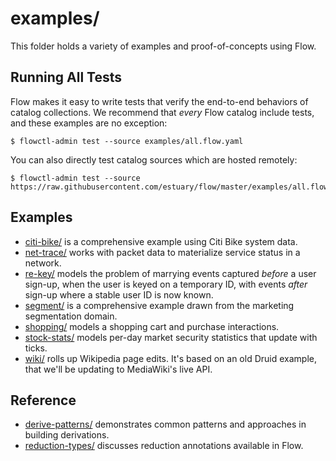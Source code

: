 # examples/

This folder holds a variety of examples and proof-of-concepts using Flow.

## Running All Tests

Flow makes it easy to write tests that verify the end-to-end behaviors of
catalog collections. We recommend that _every_ Flow catalog include tests,
and these examples are no exception:

```console
$ flowctl-admin test --source examples/all.flow.yaml
```

You can also directly test catalog sources which are hosted remotely:

```console
$ flowctl-admin test --source https://raw.githubusercontent.com/estuary/flow/master/examples/all.flow.yaml
```

## Examples

-   [citi-bike/](citi-bike/) is a comprehensive example using Citi Bike system data.
-   [net-trace/](net-trace/) works with packet data to materialize service status in a network.
-   [re-key/](re-key/) models the problem of marrying events captured _before_ a user sign-up,
    when the user is keyed on a temporary ID, with events _after_ sign-up where a stable user ID is now known.
-   [segment/](segment/) is a comprehensive example drawn from the marketing segmentation domain.
-   [shopping/](shopping/) models a shopping cart and purchase interactions.
-   [stock-stats/](stock-stats/) models per-day market security statistics that update with ticks.
-   [wiki/](wiki/) rolls up Wikipedia page edits. It's based on an old Druid example, that we'll be updating to MediaWiki's live API.

## Reference

-   [derive-patterns/](derive-patterns/) demonstrates common patterns and approaches in building derivations.
-   [reduction-types/](reduction-types/) discusses reduction annotations available in Flow.
